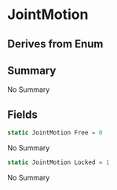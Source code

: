 # JointMotion

## Derives from Enum

## Summary

No Summary
## Fields

```c#
static JointMotion Free = 0
```
No Summary
```c#
static JointMotion Locked = 1
```
No Summary
